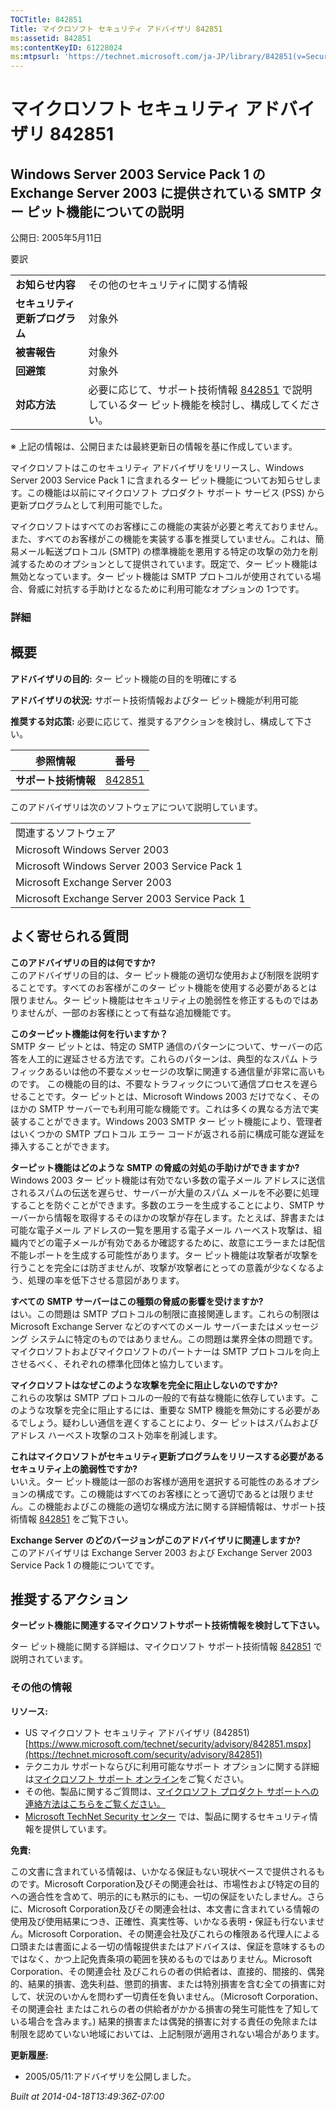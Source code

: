 ```yaml
---
TOCTitle: 842851
Title: マイクロソフト セキュリティ アドバイザリ 842851
ms:assetid: 842851
ms:contentKeyID: 61228024
ms:mtpsurl: 'https://technet.microsoft.com/ja-JP/library/842851(v=Security.10)'
---
```


マイクロソフト セキュリティ アドバイザリ 842851
===============================================

Windows Server 2003 Service Pack 1 の Exchange Server 2003 に提供されている SMTP ター ピット機能についての説明
--------------------------------------------------------------------------------------------------------------

公開日: 2005年5月11日

要訳

|                                |                                                                                                                                           |
|--------------------------------|-------------------------------------------------------------------------------------------------------------------------------------------|
| **お知らせ内容**               | その他のセキュリティに関する情報                                                                                                          |
| **セキュリティ更新プログラム** | 対象外                                                                                                                                    |
| **被害報告**                   | 対象外                                                                                                                                    |
| **回避策**                     | 対象外                                                                                                                                    |
| **対応方法**                   | 必要に応じて、サポート技術情報 [842851](https://support.microsoft.com/kb/842851) で説明しているター ピット機能を検討し、構成してください。 |

※ 上記の情報は、公開日または最終更新日の情報を基に作成しています。

マイクロソフトはこのセキュリティ アドバイザリをリリースし、Windows Server 2003 Service Pack 1 に含まれるター ピット機能についてお知らせします。この機能は以前にマイクロソフト プロダクト サポート サービス (PSS) から更新プログラムとして利用可能でした。

マイクロソフトはすべてのお客様にこの機能の実装が必要と考えておりません。また、すべてのお客様がこの機能を実装する事を推奨していません。これは、簡易メール転送プロトコル (SMTP) の標準機能を悪用する特定の攻撃の効力を削減するためのオプションとして提供されています。既定で、ター ピット機能は無効となっています。ター ピット機能は SMTP プロトコルが使用されている場合、脅威に対抗する手助けとなるために利用可能なオプションの 1つです。

### 詳細

概要
----

**アドバイザリの目的:** ター ピット機能の目的を明確にする

**アドバイザリの状況:** サポート技術情報およびター ピット機能が利用可能

**推奨する対応策:** 必要に応じて、推奨するアクションを検討し、構成して下さい。

| 参照情報             | 番号                                             |
|----------------------|--------------------------------------------------|
| **サポート技術情報** | [842851](https://support.microsoft.com/kb/842851) |

このアドバイザリは次のソフトウェアについて説明しています。

|                                               |
|-----------------------------------------------|
| 関連するソフトウェア                          |
| Microsoft Windows Server 2003                 |
| Microsoft Windows Server 2003 Service Pack 1  |
| Microsoft Exchange Server 2003                |
| Microsoft Exchange Server 2003 Service Pack 1 |

よく寄せられる質問
------------------

**このアドバイザリの目的は何ですか?**  
このアドバイザリの目的は、ター ピット機能の適切な使用および制限を説明することです。すべてのお客様がこのター ピット機能を使用する必要があるとは限りません。ター ピット機能はセキュリティ上の脆弱性を修正するものではありませんが、一部のお客様にとって有益な追加機能です。

**このターピット機能は何を行いますか？**  
SMTP ター ピットとは、特定の SMTP 通信のパターンについて、サーバーの応答を人工的に遅延させる方法です。これらのパターンは、典型的なスパム トラフィックあるいは他の不要なメッセージの攻撃に関連する通信量が非常に高いものです。 この機能の目的は、不要なトラフィックについて通信プロセスを遅らせることです。ター ピットとは、Microsoft Windows 2003 だけでなく、そのほかの SMTP サーバーでも利用可能な機能です。これは多くの異なる方法で実装することができます。Windows 2003 SMTP ター ピット機能により、管理者はいくつかの SMTP プロトコル エラー コードが返される前に構成可能な遅延を挿入することができます。

**ターピット機能はどのような** **SMTP** **の脅威の対処の手助けができますか?**  
Windows 2003 ター ピット機能は有効でない多数の電子メール アドレスに送信されるスパムの伝送を遅らせ、サーバーが大量のスパム メールを不必要に処理することを防ぐことができます。多数のエラーを生成することにより、SMTP サーバーから情報を取得するそのほかの攻撃が存在します。たとえば、辞書または可能な電子メール アドレスの一覧を悪用する電子メール ハーベスト攻撃は、組織内でどの電子メールが有効であるか確認するために、故意にエラーまたは配信不能レポートを生成する可能性があります。ター ピット機能は攻撃者が攻撃を行うことを完全には防ぎませんが、攻撃が攻撃者にとっての意義が少なくなるよう、処理の率を低下させる意図があります。

**すべての** **SMTP** **サーバーはこの種類の脅威の影響を受けますか?**  
はい。この問題は SMTP プロトコルの制限に直接関連します。これらの制限は Microsoft Exchange Server などのすべてのメール サーバーまたはメッセージング システムに特定のものではありません。この問題は業界全体の問題です。マイクロソフトおよびマイクロソフトのパートナーは SMTP プロトコルを向上させるべく、それぞれの標準化団体と協力しています。

**マイクロソフトはなぜこのような攻撃を完全に阻止しないのですか?**  
これらの攻撃は SMTP プロトコルの一般的で有益な機能に依存しています。このような攻撃を完全に阻止するには、重要な SMTP 機能を無効にする必要があるでしょう。疑わしい通信を遅くすることにより、ター ピットはスパムおよびアドレス ハーベスト攻撃のコスト効率を削減します。

**これはマイクロソフトがセキュリティ更新プログラムをリリースする必要があるセキュリティ上の脆弱性ですか?**    
いいえ。ター ピット機能は一部のお客様が適用を選択する可能性のあるオプションの構成です。この機能はすべてのお客様にとって適切であるとは限りません。この機能およびこの機能の適切な構成方法に関する詳細情報は、サポート技術情報 [842851](https://support.microsoft.com/kb/842851) をご覧下さい。

**Exchange Server** **のどのバージョンがこのアドバイザリに関連しますか?**  
このアドバイザリは Exchange Server 2003 および Exchange Server 2003 Service Pack 1 の機能についてです。

推奨するアクション
------------------

**ターピット機能に関連するマイクロソフトサポート技術情報を検討して下さい。**

ター ピット機能に関する詳細は、マイクロソフト サポート技術情報 [842851](https://support.microsoft.com/kb/842851) で説明されています。

### その他の情報

**リソース:**

-   US マイクロソフト セキュリティ アドバイザリ (842851)
    [https://www.microsoft.com/technet/security/advisory/842851.mspx](https://technet.microsoft.com/security/advisory/842851)
-   テクニカル サポートならびに利用可能なサポート オプションに関する詳細は[マイクロソフト サポート オンライン](https://support.microsoft.com/)をご覧ください。
-   その他、製品に関するご質問は、[マイクロソフト プロダクト サポートへの連絡方法はこちらをご覧ください。](https://support.microsoft.com/select/?target=assistance)
-   [Microsoft TechNet Security センター](https://technet.microsoft.com/ja-jp/security/default.aspx) では、製品に関するセキュリティ情報を提供しています。

**免責:**

この文書に含まれている情報は、いかなる保証もない現状ベースで提供されるものです。Microsoft Corporation及びその関連会社は、市場性および特定の目的への適合性を含めて、明示的にも黙示的にも、一切の保証をいたしません。さらに、Microsoft Corporation及びその関連会社は、本文書に含まれている情報の使用及び使用結果につき、正確性、真実性等、いかなる表明・保証も行ないません。Microsoft Corporation、その関連会社及びこれらの権限ある代理人による口頭または書面による一切の情報提供またはアドバイスは、保証を意味するものではなく、かつ上記免責条項の範囲を狭めるものではありません。Microsoft Corporation、その関連会社 及びこれらの者の供給者は、直接的、間接的、偶発的、結果的損害、逸失利益、懲罰的損害、または特別損害を含む全ての損害に対して、状況のいかんを問わず一切責任を負いません。（Microsoft Corporation、その関連会社 またはこれらの者の供給者がかかる損害の発生可能性を了知している場合を含みます。) 結果的損害または偶発的損害に対する責任の免除または制限を認めていない地域においては、上記制限が適用されない場合があります。

**更新履歴:**

-   2005/05/11:アドバイザリを公開しました。

*Built at 2014-04-18T13:49:36Z-07:00*